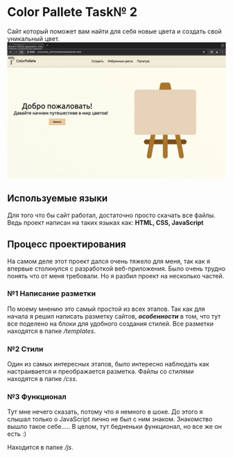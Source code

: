 # Color Pallete Task№ 2
Сайт который поможет вам найти для себя новые цвета и создать свой уникальный цвет.
![](https://github.com/Liho2402/nfac/blob/main/images/2024-04-11%2021.29.12.jpg)
## Используемые языки
Для того что бы сайт работал, достаточно просто скачать все файлы. Ведь проект написан на таких языках как:
**HTML, CSS, JavaScript**

## Процесс проектирования
На самом деле этот проект дался очень тяжело для меня, так как я впервые столкнулся с разработкой веб-приложения. Было очень трудно понять что от меня требовали. 
Но я разбил проект на несколько частей. 

### №1 Написание разметки
По моему мнению это самый простой из всех этапов. Так как для начала я решил написать разметку сайтов, ***особенности*** в том, что тут все поделено на блоки для удобного создания стилей. Все разметки находятся в папке  _/templates_.

### №2 Стили
Один из самых интересных этапов, было интересно наблюдать как настраивается и преображается разметка. Файлы со стилями находятся в папке _/css_.

### №3 Функционал
Тут мне нечего сказать, потому что я немного в шоке. До этого я слышал только о JavaScript лично не был с ним знаком. Знакомство вышло такое себе.....
В целом, тут бедненьки функционал, но все же он есть :)

Находится в папке _/js_.
